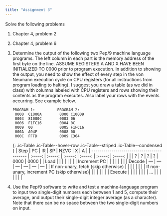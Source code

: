 ```yaml
---
title: "Assignment 3"
---
```


Solve the following problems

1. Chapter 4, problem 2

1. Chapter 4, problem 6

1. Determine the output of the following two Pep/9 machine language
   programs. The left column in each part is the memory address of the first
   byte on the line. ASSUME REGISTERS A AND X HAVE BEEN INITIALIZED TO 0000
   prior to program execution. In addition to showing the output, you need to
   show the effect of every step in the von Neumann execution cycle on CPU
   registers (for all instructions from program loading to halting). I suggest
   you draw a table (as we did in class) with columns labeled with CPU registers
   and rows showing their contents as the program executes. Also label your rows
   with the events occurring. See example below.

   ```
   PROGRAM 1:          PROGRAM 2:
    0000  C1000A        0000 C10009
    0003  81000C        0003 06
    0006  F1FC16        0004 0C
    0009  00            0005 F1FC16
    000A  A94F          0008 00
    000C  FFFD          0009 C364
   ```

   {: .ic-Table .ic-Table--hover-row .ic-Table--striped .ic-Table--condensed }
   | Step                                       |    PC   |    IR   |    SP   |   NZVC  |    X    |    A    |
   | ------------------------------------------ | :-----: | :-----: | :-----: | :-----: | :-----: | :-----: |
   |                                            |    ?    |    ?    |    ?    |    ?    |   0000  |   0000  |
   | Load                                       |         |         |         |         |         |         |
   | Increment PC                               |         |         |         |         |         |         |
   | Decode                                     | &mdash; | &mdash; | &mdash; | &mdash; | &mdash; | &mdash; |
   | If non-unary, fetch (skip otherwise)       |         |         |         |         |         |         |
   | If non-unary, increment PC (skip otherwise)|         |         |         |         |         |         |
   | Execute                                    |         |         |         |         |         |         |
   | ...                                        |         |         |         |         |         |         |

1. Use the Pep/9 software to write and test a machine-language program to input
   two single-digit numbers each between 1 and 5, compute their average, and
   output their single-digit integer average (as a character). Note that there
   can be no space between the two single-digit numbers on input.

